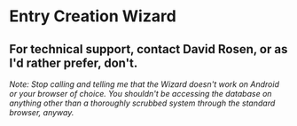 Entry Creation Wizard
=====================

For technical support, contact David Rosen, or as I'd rather prefer, don't.
---------------------------------------------------------------------------

_Note: Stop calling and telling me that the Wizard doesn't work on Android or your browser of choice. You shouldn't be accessing the database on anything other than a thoroughly scrubbed system through the standard browser, anyway._